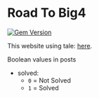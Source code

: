 # Road To Big4

[![Gem Version](https://badge.fury.io/rb/tale.svg)](https://badge.fury.io/rb/tale)

This website using tale: [here](https://chesterhow.github.io/tale/).

Boolean values in posts
- solved:
  - `0` = Not Solved
  - `1` = Solved